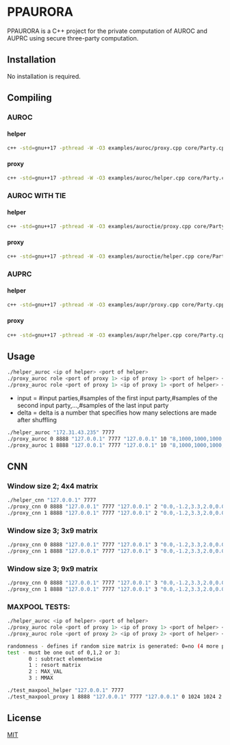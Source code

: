 # PPAURORA

PPAURORA is a C++ project for the private computation of AUROC and AUPRC using secure three-party computation.

## Installation

No installation is required.

## Compiling

### AUROC

#### helper

```bash
c++ -std=gnu++17 -pthread -W -O3 examples/auroc/proxy.cpp core/Party.cpp core/Party.h utils/constant.h utils/parse_options.cpp utils/parse_options.h utils/connection.h utils/flib.h examples/auroc/llib.h -o proxy_auroc
```

#### proxy

```bash
c++ -std=gnu++17 -pthread -W -O3 examples/auroc/helper.cpp core/Party.cpp core/Party.h utils/constant.h utils/parse_options.cpp utils/parse_options.h utils/connection.h utils/flib.h -o helper_auroc
```

### AUROC WITH TIE

#### helper

```bash
c++ -std=gnu++17 -pthread -W -O3 examples/auroctie/proxy.cpp core/Party.cpp core/Party.h utils/constant.h utils/parse_options.cpp utils/parse_options.h utils/connection.h utils/flib.h examples/auroctie/llib.h -o proxy_auroctie
```

#### proxy

```bash
c++ -std=gnu++17 -pthread -W -O3 examples/auroctie/helper.cpp core/Party.cpp core/Party.h utils/constant.h utils/parse_options.cpp utils/parse_options.h utils/connection.h utils/flib.h -o helper_auroctie
```

### AUPRC

#### helper

```bash
c++ -std=gnu++17 -pthread -W -O3 examples/aupr/proxy.cpp core/Party.cpp core/Party.h utils/constant.h utils/parse_options.cpp utils/parse_options.h utils/connection.h utils/flib.h examples/aupr/llib.h -o proxy_aupr
```

#### proxy

```bash
c++ -std=gnu++17 -pthread -W -O3 examples/aupr/helper.cpp core/Party.cpp core/Party.h utils/constant.h utils/parse_options.cpp utils/parse_options.h utils/connection.h utils/flib.h -o helper_aupr
```

## Usage

```bash
./helper_auroc <ip of helper> <port of helper>
./proxy_auroc role <port of proxy 1> <ip of proxy 1> <port of helper> <ip of helper> <delta> <input>
./proxy_auroc role <port of proxy 1> <ip of proxy 1> <port of helper> <ip of helper> <delta> <input>
```

- input = #input parties,#samples of the first input party,#samples of the second input party,...,#samples of the last input party
- delta = delta is a number that specifies how many selections are made after shuffling

```bash
./helper_auroc "172.31.43.235" 7777
./proxy_auroc 0 8888 "127.0.0.1" 7777 "127.0.0.1" 10 "8,1000,1000,1000,1000,1000,1000,1000,1000"
./proxy_auroc 1 8888 "127.0.0.1" 7777 "127.0.0.1" 10 "8,1000,1000,1000,1000,1000,1000,1000,1000"
```


## CNN
### Window size 2; 4x4 matrix
```bash
./helper_cnn "127.0.0.1" 7777
./proxy_cnn 0 8888 "127.0.0.1" 7777 "127.0.0.1" 2 "0.0,-1.2,3.3,2.0,0.0,-1.6,5.5,3.9,1.3,-1.3,0.2,4.3,2.7,3.7,0.8,-1.1" 4 4
./proxy_cnn 1 8888 "127.0.0.1" 7777 "127.0.0.1" 2 "0.0,-1.2,3.3,2.0,0.0,-1.6,5.5,3.9,1.3,-1.3,0.2,4.3,2.7,3.7,0.8,-1.1" 4 4
``` 
### Window size 3; 3x9 matrix
```bash
./proxy_cnn 0 8888 "127.0.0.1" 7777 "127.0.0.1" 3 "0.0,-1.2,3.3,2.0,0.0,-1.6,5.5,3.9,1.3,-1.3,0.2,4.3,2.7,3.7,0.8,-1.1,0.9,1.6,1.5,5.2,1.4,3.3,0.4,2.5,0.6,4.6,-1.4" 9 3
./proxy_cnn 1 8888 "127.0.0.1" 7777 "127.0.0.1" 3 "0.0,-1.2,3.3,2.0,0.0,-1.6,5.5,3.9,1.3,-1.3,0.2,4.3,2.7,3.7,0.8,-1.1,0.9,1.6,1.5,5.2,1.4,3.3,0.4,2.5,0.6,4.6,-1.4" 9 3
``` 
### Window size 3; 9x9 matrix
```bash
./proxy_cnn 0 8888 "127.0.0.1" 7777 "127.0.0.1" 3 "0.0,-1.2,3.3,2.0,0.0,-1.6,5.5,3.9,1.3,-1.3,0.2,4.3,2.7,3.7,0.8,-1.1,0.9,1.6,1.5,5.2,1.4,3.3,0.4,2.5,0.6,4.6,-1.4,3.2,-1.2,4.5,4.6,0.4,1.9,5.7,2.6,2.9,-1.3,0.4,2.5,2.1,3.6,5.8,-1.9,0.8,4.7,1.9,1.0,1.2,2.5,5.0,1.6,3.2,4.3,1.6,2.2,1.2,3.3,0.5,1.7,1.1,3.1,0.9,2.2,1.3,0.4,0.8,2.1,3.6,4.4,-1.9,-1.0,-1.4,5.7,1.8,2.5,2.3,0.6,0.1,0.9,4.3,-1.8" 9 9
./proxy_cnn 1 8888 "127.0.0.1" 7777 "127.0.0.1" 3 "0.0,-1.2,3.3,2.0,0.0,-1.6,5.5,3.9,1.3,-1.3,0.2,4.3,2.7,3.7,0.8,-1.1,0.9,1.6,1.5,5.2,1.4,3.3,0.4,2.5,0.6,4.6,-1.4,3.2,-1.2,4.5,4.6,0.4,1.9,5.7,2.6,2.9,-1.3,0.4,2.5,2.1,3.6,5.8,-1.9,0.8,4.7,1.9,1.0,1.2,2.5,5.0,1.6,3.2,4.3,1.6,2.2,1.2,3.3,0.5,1.7,1.1,3.1,0.9,2.2,1.3,0.4,0.8,2.1,3.6,4.4,-1.9,-1.0,-1.4,5.7,1.8,2.5,2.3,0.6,0.1,0.9,4.3,-1.8" 9 9
```

### MAXPOOL TESTS:
```bash
./helper_auroc <ip of helper> <port of helper>
./proxy_auroc role <port of proxy 1> <ip of proxy 1> <port of helper> <ip of helper> <randomness> [<m_cols> <m_rows> <w_cols> <w_rows>] <test>
./proxy_auroc role <port of proxy 2> <ip of proxy 2> <port of helper> <ip of helper> <delta> <input>

randomness - defines if random size matrix is generated: 0=no (4 more params are processed), 1=yes 
test - must be one out of 0,1,2 or 3: 
       0 : subtract elementwise
       1 : resort matrix 
       2 : MAX_VAL
       3 : MMAX 
```

```bash
./test_maxpool_helper "127.0.0.1" 7777
./test_maxpool_proxy 1 8888 "127.0.0.1" 7777 "127.0.0.1" 0 1024 1024 2 2
``` 

## License
[MIT](https://choosealicense.com/licenses/mit/)
